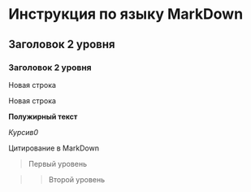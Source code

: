 # Инструкция по языку MarkDown

## Заголовок 2 уровня

### Заголовок 2 уровня

Новая строка

Новая строка

**Полужирный текст**

*Курсив0*

Цитирование в MarkDown

>Первый уровень

>>Второй уровень